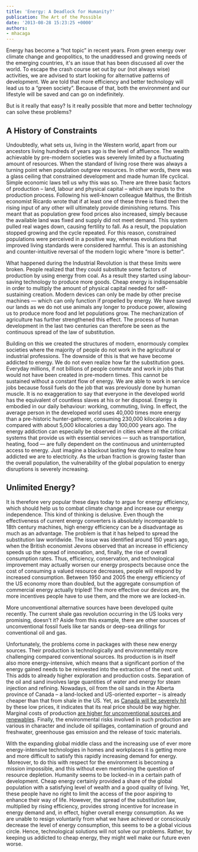 ```yaml
---
title: 'Energy: A Deadlock for Humanity?'
publication: The Art of the Possible
date: '2013-08-28 15:23:25 +0000'
authors:
- mhacaga
---
```


Energy has become a “hot topic” in recent years. From green energy over climate change and geopolitics, to the unaddressed and growing needs of the emerging countries, it's an issue that has been discussed all over the world. To escape the crash course set out by our (not always wise) activities, we are advised to start looking for alternative patterns of development. We are told that more efficiency and better technology will lead us to a “green society”. Because of that, both the environment and our lifestyle will be saved and can go on indefinitely. 

But is it really that easy? Is it really possible that more and better technology can solve these problems?

## A History of Constraints

Undoubtedly, what sets us, living in the Western world, apart from our ancestors living hundreds of years ago is the level of affluence. The wealth achievable by pre-modern societies was severely limited by a fluctuating amount of resources. When the standard of living rose there was always a turning point when population outgrew resources. In other words, there was a glass ceiling that constrained development and made human life cyclical. Simple economic laws tell us why this was so. There are three basic factors of production – land, labour and physical capital – which are inputs to the production process. Following his well-known colleague Malthus, the British economist Ricardo wrote that if at least one of these three is fixed then the rising input of any other will ultimately provide diminishing returns. This meant that as population grew food prices also increased, simply because the available land was fixed and supply did not meet demand. This system pulled real wages down, causing fertility to fall. As a result, the population stopped growing and the cycle repeated. For this reason, constrained populations were perceived in a positive way, whereas evolutions that improved living standards were considered harmful. This is an astonishing and counter-intuitive reversal of the modern logic where “more is better”.

What happened during the Industrial Revolution is that these limits were broken. People realized that they could substitute some factors of production by using energy from coal. As a result they started using labour-saving technology to produce more goods. Cheap energy is indispensable in order to multiply the amount of physical capital needed for self-sustaining creation. Modern devices can only be made by other precise machines — which can only function if propelled by energy. We have saved our lands as we do not use animals any longer to produce power, allowing us to produce more food and let populations grow. The mechanization of agriculture has further strengthened this effect. The process of human development in the last two centuries can therefore be seen as the continuous spread of the law of substitution.

Building on this we created the structures of modern, enormously complex societies where the majority of people do not work in the agricultural or industrial professions. The downside of this is that we have become addicted to energy. We do not even realize how far the substitution goes. Everyday millions, if not billions of people commute and work in jobs that would not have been created in pre-modern times. This cannot be sustained without a constant flow of energy. We are able to work in service jobs because fossil fuels do the job that was previously done by human muscle. It is no exaggeration to say that everyone in the developed world has the equivalent of countless slaves at his or her disposal. Energy is embodied in our daily behaviour: working, commuting, living. In effect, the average person in the developed world uses 40,000 times more energy than a pre-historic hunter-gatherer, consuming 230,000 kilocalories a day compared with about 5,000 kilocalories a day 100,000 years ago. The energy addiction can especially be observed in cities where all the critical systems that provide us with essential services — such as transportation, heating, food — are fully dependent on the continuous and uninterrupted access to energy. Just imagine a blackout lasting few days to realize how addicted we are to electricity. As the urban fraction is growing faster than the overall population, the vulnerability of the global population to energy disruptions is severely increasing.

## Unlimited Energy?

It is therefore very popular these days today to argue for energy efficiency, which should help us to combat climate change and increase our energy independence. This kind of thinking is delusive. Even though the effectiveness of current energy converters is absolutely incomparable to 18th century machines, high energy efficiency can be a disadvantage as much as an advantage. The problem is that it has helped to spread the substitution law worldwide. The issue was identified around 150 years ago, when the British economist Jevons observed that an increase in efficiency speeds up the spread of innovation, and, finally, the rise of overall consumption rates. Thus, efficiency, conservation, and technological improvement may actually worsen our energy prospects because once the cost of consuming a valued resource decreases, people will respond by increased consumption. Between 1950 and 2005 the energy efficiency of the US economy more than doubled, but the aggregate consumption of commercial energy actually tripled! The more effective our devices are, the more incentives people have to use them, and the more we are locked-in.

More unconventional alternative sources have been developed quite recently. The current shale gas revolution occurring in the US looks very promising, doesn't it? Aside from this example, there are other sources of unconventional fossil fuels like tar sands or deep-sea drillings for conventional oil and gas.

Unfortunately, the problems come in packages with these new energy sources. Their production is technologically and environmentally more challenging compared conventional sources. Its production is in itself also more energy-intensive, which means that a significant portion of the energy gained needs to be reinvested into the extraction of the next unit. This adds to already higher exploration and production costs. Separation of the oil and sand involves large quantities of water and energy for steam injection and refining. Nowadays, oil from the oil sands in the Alberta province of Canada – a land-locked and US-oriented exporter – is already cheaper than that from shale in the US. Yet, as <a href="http://distilledmagazine.com/wp-content/uploads/2013/08/why-canadas-oil-sands-boom-could-turn-to-bust.aspx" target="_blank">Canada will be severely hit</a> by these low prices, it indicates that its real price should be way higher. Marginal costs of production <a href="http://2012.pdf#page=30" target="_blank">are higher for unconventional sources and renewables</a>. Finally, the environmental risks involved in such production are various in character and include oil spillages, contamination of ground and freshwater, greenhouse gas emission and the release of toxic materials.

With the expanding global middle class and the increasing use of ever more energy-intensive technologies in homes and workplaces it is getting more and more difficult to satisfy this rapidly increasing demand for energy.  Moreover, to do this with respect for the environment is becoming a mission impossible, and this without even mentioning the question of resource depletion. Humanity seems to be locked-in in a certain path of development. Cheap energy certainly provided a share of the global population with a satisfying level of wealth and a good quality of living. Yet, these people have no right to limit the access of the poor aspiring to enhance their way of life. However, the spread of the substitution law, multiplied by rising efficiency, provides strong incentive for increase in energy demand and, in effect, higher overall energy consumption. As we are unable to resign voluntarily from what we have achieved or consciously decrease the level of energy consumption, this seems to be a global vicious circle. Hence, technological solutions will not solve our problems. Rather, by keeping us addicted to cheap energy, they might well make our future even worse.
